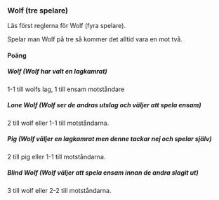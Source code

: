 ### Wolf (tre spelare)

Läs först reglerna för Wolf (fyra spelare). 

Spelar man Wolf på tre så kommer det alltid vara en mot två.

#### Poäng

##### Wolf _(Wolf har valt en lagkamrat)_

1-1 till wolfs lag, 1 till ensam motståndare

##### Lone Wolf _(Wolf ser de andras utslag och väljer att spela ensam)_

2 till wolf eller 1-1 till motståndarna.

##### Pig (Wolf väljer en lagkamrat men denne tackar nej och spelar själv)

2 till pig eller 1-1 till motståndarna.

##### Blind Wolf (Wolf väljer att spela ensam innan de andra slagit ut)

3 till wolf eller 2-2 till motståndarna.
